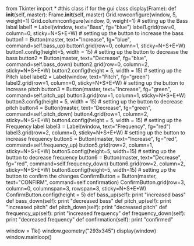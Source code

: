from Tkinter import *
#this class if for the gui
class display(Frame):
    def __init__(self, master):
        Frame.__init__(self, master)
        Grid.rowconfigure(window, 5, weight=1)
        Grid.columnconfigure(window, 0, weight=1)
        # setting up the Bass labal
        label1 = Label(window, text="Bass", fg="blue")
        label1.grid(row=0, column=0, sticky=N+S+E+W)
        # setting up the button to increase the bass
        button1 = Button(master, text="Increase", fg="blue", command=self.bass_up)
        button1.grid(row=0, column=1, sticky=N+S+E+W)
        button1.config(height=5, width = 15)
        # setting up the button to decrease the bass
        button2 = Button(master, text="Decrease", fg="blue", command=self.bass_down)
        button2.grid(row=0, column=2, sticky=N+S+E+W)
        button2.config(height = 5, width = 15)
        # setting up the Pitch label
        label2 = Label(window, text="Pitch", fg="green")
        label2.grid(row=1, column=0, sticky=N+S+E+W)
        # setting up the button to increase pitch
        button3 = Button(master, text="Increase", fg="green", command=self.pitch_up)
        button3.grid(row=1, column=1, sticky=N+S+E+W)
        button3.config(height = 5, width = 15)
        # setting up the button to decrease pitch
        button4 = Button(master, text="Decrease", fg="green", command=self.pitch_down)
        button4.grid(row=1, column=2, sticky=N+S+E+W)
        button4.config(height = 5, width = 15)
        # setting up the Frequency label
        label3 = Label(window, text="Frequency", fg="red")
        label3.grid(row=2, column=0, sticky=N+S+E+W)
        # setting up the button to increase frequency
        button5 = Button(master, text="Increase", fg="red", command=self.frequency_up)
        button5.grid(row=2, column=1, sticky=N+S+E+W)
        button5.config(height=5, width=15)
        # setting up the button to decrease frequency
        button6 = Button(master, text="Decrease", fg="red", command=self.frequency_down)
        button6.grid(row=2, column=2, sticky=N+S+E+W)
        button6.config(height=5, width=15)
        # setting up the button to confirm the changes
        ConfirmButton = Button(master, text="CONFIRM", command=self.confirmation)
        ConfirmButton.grid(row=3, column=0, columnspan=3, rowspan=3, sticky=N+S+E+W)
        ConfirmButton.config(height = 5)
    def bass_up(self):
        print "increased bass"
    def bass_down(self):
        print "decreased bass"
    def pitch_up(self):
        print "increased pitch"
    def pitch_down(self):
        print "decreased pitch"
    def frequency_up(self):
        print "increased frequency"
    def frequency_down(self):
        print "decreased frequency"
    def confirmation(self):
        print "confirmed"

window = Tk()
window.geometry("293x345")
display(window)
window.mainloop()
